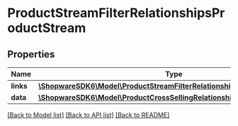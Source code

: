 # ProductStreamFilterRelationshipsProductStream

## Properties
Name | Type | Description | Notes
------------ | ------------- | ------------- | -------------
**links** | [**\ShopwareSDK6\Model\ProductStreamFilterRelationshipsProductStreamLinks**](ProductStreamFilterRelationshipsProductStreamLinks.md) |  | [optional] 
**data** | [**\ShopwareSDK6\Model\ProductCrossSellingRelationshipsProductStreamData**](ProductCrossSellingRelationshipsProductStreamData.md) |  | [optional] 

[[Back to Model list]](../../README.md#documentation-for-models) [[Back to API list]](../../README.md#documentation-for-api-endpoints) [[Back to README]](../../README.md)

